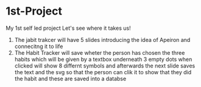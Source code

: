 # 1st-Project
My 1st self led project
Let's see where it takes us!
1. The jabit trakcer will have 5 slides introducing the idea of Apeiron and connecitng it to life
2. The Habit Tracker will save wheter the person has chosen the three habits which will be given by a textbox underneath 3 empty dots when clicked will show 8 differnt symbols and afterwards the next slide saves the text and the svg so that the person can clik it to show that they did the habit and these are saved into a databse 